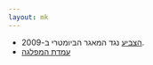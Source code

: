 ```yaml
---
layout: mk
---
```

* <i class="fa fa-bank"></i> [הצביע](https://oknesset.org/vote/652/) נגד המאגר הביומטרי ב-2009.
* <i class="fa fa-newspaper-o"></i> [עמדת המפלגה](https://archive.today/gjQpX#selection-2821.2-2821.229)
